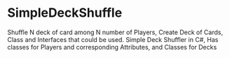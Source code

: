 # SimpleDeckShuffle
Shuffle N deck of card among N number of Players,
Create Deck of Cards, Class and Interfaces that could be used.
Simple Deck Shuffler in C#, Has classes for Players and corresponding Attributes, and Classes for Decks

